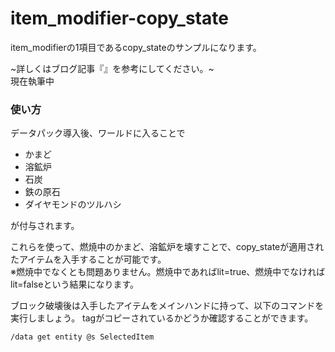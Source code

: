 # item_modifier-copy_state
item_modifierの1項目であるcopy_stateのサンプルになります。

~詳しくはブログ記事『[]()』を参考にしてください。~<br>
現在執筆中

<h3>使い方</h3>

データパック導入後、ワールドに入ることで

+ かまど
+ 溶鉱炉
+ 石炭
+ 鉄の原石
+ ダイヤモンドのツルハシ

が付与されます。

これらを使って、燃焼中のかまど、溶鉱炉を壊すことで、copy_stateが適用されたアイテムを入手することが可能です。<br>
※燃焼中でなくとも問題ありません。燃焼中であればlit=true、燃焼中でなければlit=falseという結果になります。

ブロック破壊後は入手したアイテムをメインハンドに持って、以下のコマンドを実行しましょう。
tagがコピーされているかどうか確認することができます。

```copy
/data get entity @s SelectedItem
```
